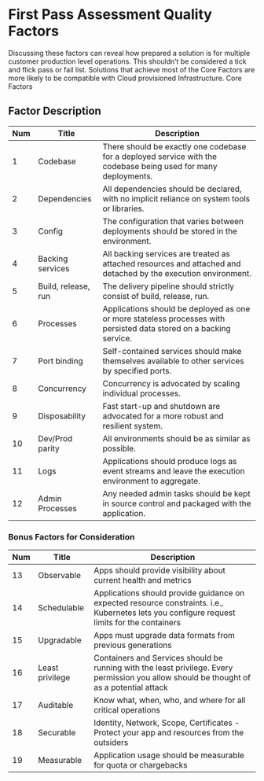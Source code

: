 # First Pass Assessment Quality Factors

Discussing these factors can reveal how prepared a solution is for multiple customer production level operations. This shouldn’t be considered a tick and flick pass or fail list. Solutions that achieve most of the Core Factors are more likely to be compatible with Cloud provisioned Infrastructure.
Core Factors

## Factor Description

| Num  | Title  | Description  |
|---|---|---|
|1 | Codebase |There should be exactly one codebase for a deployed service with the codebase being used for many deployments. |
|2 | Dependencies |All dependencies should be declared, with no implicit reliance on system tools or libraries. |
|3 | Config |The configuration that varies between deployments should be stored in the environment. |
|4 | Backing services |All backing services are treated as attached resources and attached and detached by the execution environment. |
|5 | Build, release, run |The delivery pipeline should strictly consist of build, release, run. |
|6 | Processes |Applications should be deployed as one or more stateless processes with persisted data stored on a backing service. |
|7 | Port binding |Self-contained services should make themselves available to other services by specified ports. |
|8 | Concurrency |Concurrency is advocated by scaling individual processes. |
|9 | Disposability |Fast start-up and shutdown are advocated for a more robust and resilient system. |
|10|  Dev/Prod parity |All environments should be as similar as possible. |
|11|  Logs |Applications should produce logs as event streams and leave the execution environment to aggregate. |
|12|  Admin Processes |Any needed admin tasks should be kept in source control and packaged with the application. |

### Bonus Factors for Consideration 

| Num  | Title  | Description  |
|---|---|---|
|13|  Observable |Apps should provide visibility about current health and metrics |
|14|  Schedulable |Applications should provide guidance on expected resource constraints. i.e., Kubernetes lets you configure request limits for the containers |
|15|  Upgradable |Apps must upgrade data formats from previous generations |
|16|  Least privilege |Containers and Services should be running with the least privilege. Every permission you allow should be thought of as a potential attack |
|17|  Auditable |Know what, when, who, and where for all critical operations |
|18|  Securable |Identity, Network, Scope, Certificates - Protect your app and resources from the outsiders |
|19|  Measurable |Application usage should be measurable for quota or chargebacks |
